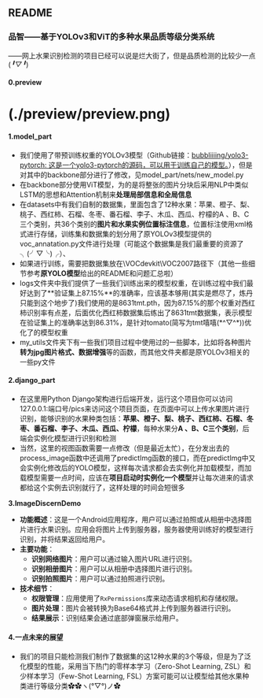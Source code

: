 ## README

### 品智——基于YOLOv3和ViT的多种水果品质等级分类系统 

——网上水果识别检测的项目已经可以说是烂大街了，但是品质检测的比较少一点(*╹▽╹*)

#### 0.preview

(./preview/preview.png)
=======
#### 1.model_part

- 我们使用了带预训练权重的YOLOv3模型（Github链接：[bubbliiiing/yolo3-pytorch: 这是一个yolo3-pytorch的源码，可以用于训练自己的模型。](https://github.com/bubbliiiing/yolo3-pytorch)），但是对其中的backbone部分进行了修改，见model_part/nets/new_model.py
- 在backbone部分使用ViT模型，为的是将整张的图片分块后采用NLP中类似LSTM的思想和Attention机制来**处理局部信息和全局信息**
- 在datasets中有我们自制的数据集，里面包含了12种水果：苹果、橙子、梨、桃子、西红柿、石榴、冬枣、番石榴、李子、木瓜、西瓜、柠檬的A 、B、C三个类别，共36个类别的**图片和水果实例位置标注信息**，位置标注使用xml格式进行存储，训练集和数据集的划分用了原YOLOv3模型提供的voc_annatation.py文件进行处理（可能这个数据集是我们最重要的资源了╮(╯▽╰)╭）、
- 如果进行训练，需要把数据集放在\VOCdevkit\VOC2007路径下（其他一些细节参考**原YOLO模型**给出的README和问题汇总啦）
- logs文件夹中我们提供了一些我们训练出来的模型权重，在训练过程中我们最好达到了**验证集上87.15%**的准确率，应该基本够用(其实是燃尽了，炼丹只能到这个地步了)我们使用的是8631tmt.pth，因为87.15%的那个权重对西红柿识别率有点差，后面优化西红柿数据集后练出了8631tmt数据集，表示模型在验证集上的准确率达到86.31%，是针对tomato(简写为tmt嘻嘻\(\*^▽^*))优化了的模型权重
- my_utils文件夹下有一些我们项目过程中使用过的一些脚本，比如将各种图片**转为jpg图片格式、数据增强**等的函数，而其他文件夹都是原YOLOv3相关的一些py文件

#### 2.django_part

- 在这里用Python Django架构进行后端开发，运行这个项目你可以访问127.0.0.1:端口号/pics来访问这个项目页面，在页面中可以上传水果图片进行识别，能够识别的水果种类包括：**苹果、橙子、梨、桃子、西红柿、石榴、冬枣、番石榴、李子、木瓜、西瓜、柠檬**，每种水果分**A 、B、C三个类别**，后端会实例化模型进行识别和检测
- 当然，这里的视图函数需要一点修改（但是最近太忙），在分发出去的process_image函数中还调用了predictImg函数的接口，而在predictImg中又会实例化修改后的YOLO模型，这样每次请求都会去实例化并加载模型，而加载模型需要一点时间，应该在**项目启动时实例化一个模型**并让每次进来的请求都给这个实例去识别就行了，这样处理的时间会短很多

**3.ImageDiscernDemo**

- **功能概述**：这是一个Android应用程序，用户可以通过拍照或从相册中选择图片进行水果识别。应用会将图片上传到服务器，服务器使用训练好的模型进行识别，并将结果返回给用户。
- **主要功能**：
  - **识别网络图片**：用户可以通过输入图片URL进行识别。
  - **识别相册图片**：用户可以从相册中选择图片进行识别。
  - **识别拍照图片**：用户可以通过拍照进行识别。
- **技术细节**：
  - **权限管理**：应用使用了`RxPermissions`库来动态请求相机和存储权限。
  - **图片处理**：图片会被转换为Base64格式并上传到服务器进行识别。
  - **结果展示**：识别结果会通过底部弹窗展示给用户。

#### 4.一点未来的展望

- 我们的项目只能检测我们制作了数据集的这12种水果的3个等级，但是为了泛化模型的性能，采用当下热门的零样本学习（Zero-Shot Learning, ZSL）和少样本学习（Few-Shot Learning, FSL）方案可能可以让模型给其他水果种类进行等级分类✿✿ヽ(°▽°)ノ✿
